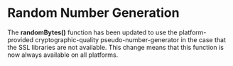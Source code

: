 # Random Number Generation
The **randomBytes()** function has been updated to use the platform-provided cryptographic-quality pseudo-number-generator in the case that the SSL libraries are not available. This change means that this function is now always available on all platforms.
